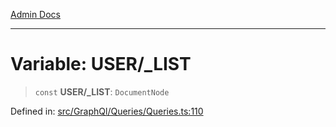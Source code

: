 [Admin Docs](/)

***

# Variable: USER/_LIST

> `const` **USER/_LIST**: `DocumentNode`

Defined in: [src/GraphQl/Queries/Queries.ts:110](https://github.com/PalisadoesFoundation/talawa-admin/blob/main/src/GraphQl/Queries/Queries.ts#L110)
